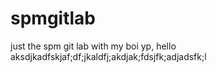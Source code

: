 # spmgitlab
just the spm git lab with my boi yp, hello aksdjkadfskjaf;df;jkaldfj;akdjak;fdsjfk;adjadsfk;l

